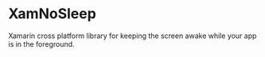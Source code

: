 # XamNoSleep

Xamarin cross platform library for keeping the screen awake while your app is in the foreground.
